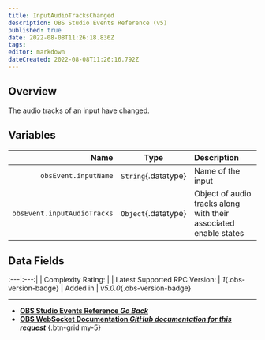 ```yaml
---
title: InputAudioTracksChanged
description: OBS Studio Events Reference (v5)
published: true
date: 2022-08-08T11:26:18.836Z
tags: 
editor: markdown
dateCreated: 2022-08-08T11:26:16.792Z
---
```


## Overview
The audio tracks of an input have changed.

## Variables
Name | Type | Description | 
----:|:----:|:------------|
`obsEvent.inputName` | `String`{.datatype} | Name of the input
`obsEvent.inputAudioTracks` | `Object`{.datatype} | Object of audio tracks along with their associated enable states

## Data Fields
:---|:---:|
| Complexity Rating: | <span class="stars stars--3"></span>
| Latest Supported RPC Version: | *1*{.obs-version-badge}
| Added in | *v5.0.0*{.obs-version-badge}

---

- [<i class="mdi mdi-chevron-left"></i>**OBS Studio Events Reference *Go Back***](/en/Broadcasters/OBS/Events)
- [<i class="mdi mdi-github"></i> **OBS WebSocket Documentation *GitHub documentation for this request***](https://github.com/obsproject/obs-websocket/blob/master/docs/generated/protocol.md#inputaudiotrackschanged)
{.btn-grid my-5}
